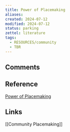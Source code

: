 ```yaml
---
title: Power of Placemaking
aliases: 
created: 2024-07-12
modified: 2024-07-12
status: parking
zettel: literature
tags:
  - RESOURCES/community
  - TBR
---
```

## Comments

## Reference
[Power of Placemaking](https://placemakingcommunity.ca/wp-content/uploads/2023/11/Snapshots-CHCI-Nov-3-English.pdf)
## Links
[[Community Placemaking]] 